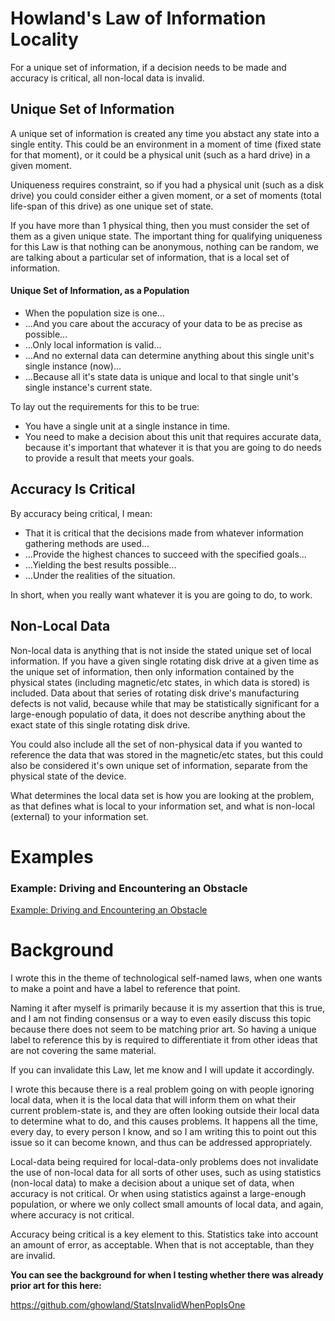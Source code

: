 # Howland's Law of Information Locality

For a unique set of information, if a decision needs to be made and accuracy is critical, all non-local data is invalid.

## Unique Set of Information

A unique set of information is created any time you abstact any state into a single entity.  This could be an environment in a moment of time (fixed state for that moment), or it could be a physical unit (such as a hard drive) in a given moment.

Uniqueness requires constraint, so if you had a physical unit (such as a disk drive) you could consider either a given moment, or a set of moments (total life-span of this drive) as one unique set of state.  

If you have more than 1 physical thing, then you must consider the set of them as a given unique state.  The important thing for qualifying uniqueness for this Law is that nothing can be anonymous, nothing can be random, we are talking about a particular set of information, that is a local set of information.

#### Unique Set of Information, as a Population

- When the population size is one...
- ...And you care about the accuracy of your data to be as precise as possible...
- ...Only local information is valid...
- ...And no external data can determine anything about this single unit's single instance (now)...
- ...Because all it's state data is unique and local to that single unit's single instance's current state.

To lay out the requirements for this to be true:

- You have a single unit at a single instance in time.
- You need to make a decision about this unit that requires accurate data, because it's important that whatever it is that you are going to do needs to provide a result that meets your goals.

## Accuracy Is Critical

By accuracy being critical, I mean:

- That it is critical that the decisions made from whatever information gathering methods are used...
- ...Provide the highest chances to succeed with the specified goals...
- ...Yielding the best results possible...
- ...Under the realities of the situation.

In short, when you really want whatever it is you are going to do, to work.

## Non-Local Data

Non-local data is anything that is not inside the stated unique set of local information.  If you have a given single rotating disk drive at a given time as the unique set of information, then only information contained by the physical states (including magnetic/etc states, in which data is stored) is included.  Data about that series of rotating disk drive's manufacturing defects is not valid, because while that may be statistically significant for a large-enough populatio of data, it does not describe anything about the exact state of this single rotating disk drive.

You could also include all the set of non-physical data if you wanted to reference the data that was stored in the magnetic/etc states, but this could also be considered it's own unique set of information, separate from the physical state of the device.

What determines the local data set is how you are looking at the problem, as that defines what is local to your information set, and what is non-local (external) to your information set.

# Examples

### Example:  Driving and Encountering an Obstacle

[Example: Driving and Encountering an Obstacle](examples/driving.md)


# Background

I wrote this in the theme of technological self-named laws, when one wants to make a point and have a label to reference that point.

Naming it after myself is primarily because it is my assertion that this is true, and I am not finding consensus or a way to even easily discuss this topic because there does not seem to be matching prior art.  So having a unique label to reference this by is required to differentiate it from other ideas that are not covering the same material.

If you can invalidate this Law, let me know and I will update it accordingly.

I wrote this because there is a real problem going on with people ignoring local data, when it is the local data that will inform them on what their current problem-state is, and they are often looking outside their local data to determine what to do, and this causes problems.  It happens all the time, every day, to every person I know, and so I am writing this to point out this issue so it can become known, and thus can be addressed appropriately.

Local-data being required for local-data-only problems does not invalidate the use of non-local data for all sorts of other uses, such as using statistics (non-local data) to make a decision about a unique set of data, when accuracy is not critical.  Or when using statistics against a large-enough population, or where we only collect small amounts of local data, and again, where accuracy is not critical.

Accuracy being critical is a key element to this.  Statistics take into account an amount of error, as acceptable.  When that is not acceptable, than they are invalid.

**You can see the background for when I testing whether there was already prior art for this here:**

https://github.com/ghowland/StatsInvalidWhenPopIsOne
